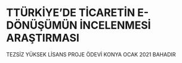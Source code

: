 # TTÜRKİYE’DE TİCARETİN E-DÖNÜŞÜMÜN İNCELENMESİ ARAŞTIRMASI
TEZSİZ YÜKSEK LİSANS PROJE ÖDEVİ
KONYA
OCAK 2021
BAHADIR
